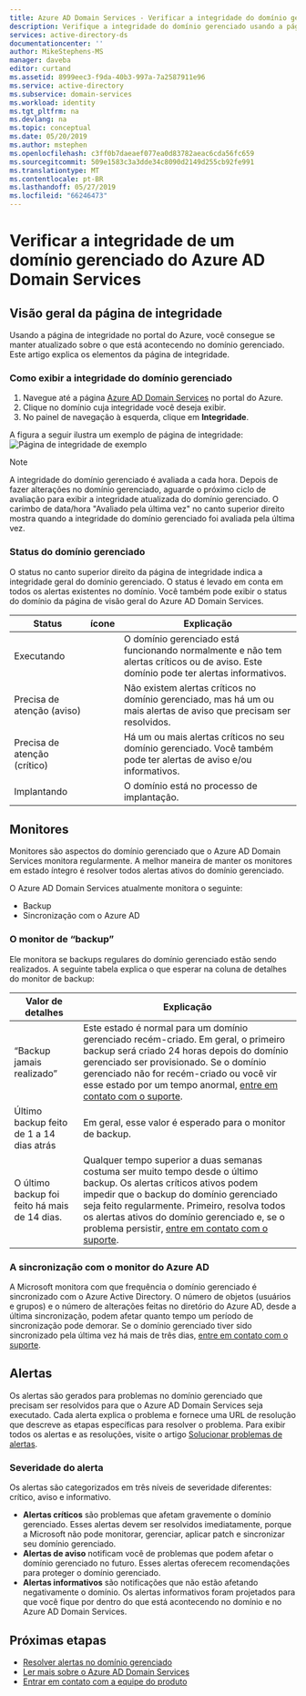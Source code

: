 ```yaml
---
title: Azure AD Domain Services - Verificar a integridade do domínio gerenciado | Microsoft Docs
description: Verifique a integridade do domínio gerenciado usando a página de integridade no portal do Azure.
services: active-directory-ds
documentationcenter: ''
author: MikeStephens-MS
manager: daveba
editor: curtand
ms.assetid: 8999eec3-f9da-40b3-997a-7a2587911e96
ms.service: active-directory
ms.subservice: domain-services
ms.workload: identity
ms.tgt_pltfrm: na
ms.devlang: na
ms.topic: conceptual
ms.date: 05/20/2019
ms.author: mstephen
ms.openlocfilehash: c3ff0b7daeaef077ea0d83782aeac6cda56fc659
ms.sourcegitcommit: 509e1583c3a3dde34c8090d2149d255cb92fe991
ms.translationtype: MT
ms.contentlocale: pt-BR
ms.lasthandoff: 05/27/2019
ms.locfileid: "66246473"
---
```

# <a name="check-the-health-of-an-azure-ad-domain-services-managed-domain"></a>Verificar a integridade de um domínio gerenciado do Azure AD Domain Services

## <a name="overview-of-the-health-page"></a>Visão geral da página de integridade
Usando a página de integridade no portal do Azure, você consegue se manter atualizado sobre o que está acontecendo no domínio gerenciado. Este artigo explica os elementos da página de integridade.

### <a name="how-to-view-the-health-of-your-managed-domain"></a>Como exibir a integridade do domínio gerenciado
1. Navegue até a página [Azure AD Domain Services](https://portal.azure.com/#blade/HubsExtension/Resources/resourceType/Microsoft.AAD%2FdomainServices) no portal do Azure.
2. Clique no domínio cuja integridade você deseja exibir.
3. No painel de navegação à esquerda, clique em **Integridade**.

A figura a seguir ilustra um exemplo de página de integridade: ![Página de integridade de exemplo](./media/active-directory-domain-services-alerts/health-page.png)

>[!NOTE]
> A integridade do domínio gerenciado é avaliada a cada hora. Depois de fazer alterações no domínio gerenciado, aguarde o próximo ciclo de avaliação para exibir a integridade atualizada do domínio gerenciado. O carimbo de data/hora "Avaliado pela última vez" no canto superior direito mostra quando a integridade do domínio gerenciado foi avaliada pela última vez.
>

### <a name="status-of-your-managed-domain"></a>Status do domínio gerenciado
O status no canto superior direito da página de integridade indica a integridade geral do domínio gerenciado. O status é levado em conta em todos os alertas existentes no domínio. Você também pode exibir o status do domínio da página de visão geral do Azure AD Domain Services.

| Status | ícone | Explicação |
| --- | :----: | --- |
| Executando | <img src= "./media/active-directory-domain-services-alerts/running-icon.png" width = "15"> | O domínio gerenciado está funcionando normalmente e não tem alertas críticos ou de aviso. Este domínio pode ter alertas informativos. |
| Precisa de atenção (aviso) | <img src= "./media/active-directory-domain-services-alerts/warning-icon.png" width = "15"> | Não existem alertas críticos no domínio gerenciado, mas há um ou mais alertas de aviso que precisam ser resolvidos. |
| Precisa de atenção (crítico) | <img src= "./media/active-directory-domain-services-alerts/critical-icon.png" width = "15"> | Há um ou mais alertas críticos no seu domínio gerenciado. Você também pode ter alertas de aviso e/ou informativos. |
| Implantando | <img src= "./media/active-directory-domain-services-alerts/deploying-icon.png" width = "15"> | O domínio está no processo de implantação. |

## <a name="monitors"></a>Monitores
Monitores são aspectos do domínio gerenciado que o Azure AD Domain Services monitora regularmente. A melhor maneira de manter os monitores em estado íntegro é resolver todos alertas ativos do domínio gerenciado.

O Azure AD Domain Services atualmente monitora o seguinte:
 - Backup
 - Sincronização com o Azure AD

### <a name="the-backup-monitor"></a>O monitor de “backup”
Ele monitora se backups regulares do domínio gerenciado estão sendo realizados. A seguinte tabela explica o que esperar na coluna de detalhes do monitor de backup:

| Valor de detalhes | Explicação |
| --- | --- |
|“Backup jamais realizado” | Este estado é normal para um domínio gerenciado recém-criado. Em geral, o primeiro backup será criado 24 horas depois do domínio gerenciado ser provisionado. Se o domínio gerenciado não for recém-criado ou você vir esse estado por um tempo anormal, [entre em contato com o suporte](contact-us.md). |
| Último backup feito de 1 a 14 dias atrás | Em geral, esse valor é esperado para o monitor de backup. |
| O último backup foi feito há mais de 14 dias. | Qualquer tempo superior a duas semanas costuma ser muito tempo desde o último backup. Os alertas críticos ativos podem impedir que o backup do domínio gerenciado seja feito regularmente. Primeiro, resolva todos os alertas ativos do domínio gerenciado e, se o problema persistir, [entre em contato com o suporte](contact-us.md). |


### <a name="the-synchronization-with-azure-ad-monitor"></a>A sincronização com o monitor do Azure AD
A Microsoft monitora com que frequência o domínio gerenciado é sincronizado com o Azure Active Directory. O número de objetos (usuários e grupos) e o número de alterações feitas no diretório do Azure AD, desde a última sincronização, podem afetar quanto tempo um período de sincronização pode demorar. Se o domínio gerenciado tiver sido sincronizado pela última vez há mais de três dias, [entre em contato com o suporte](contact-us.md).

## <a name="alerts"></a>Alertas
Os alertas são gerados para problemas no domínio gerenciado que precisam ser resolvidos para que o Azure AD Domain Services seja executado. Cada alerta explica o problema e fornece uma URL de resolução que descreve as etapas específicas para resolver o problema. Para exibir todos os alertas e as resoluções, visite o artigo [Solucionar problemas de alertas](troubleshoot-alerts.md).

### <a name="alert-severity"></a>Severidade do alerta
Os alertas são categorizados em três níveis de severidade diferentes: crítico, aviso e informativo.

 * **Alertas críticos** são problemas que afetam gravemente o domínio gerenciado. Esses alertas devem ser resolvidos imediatamente, porque a Microsoft não pode monitorar, gerenciar, aplicar patch e sincronizar seu domínio gerenciado. 
 * **Alertas de aviso** notificam você de problemas que podem afetar o domínio gerenciado no futuro. Esses alertas oferecem recomendações para proteger o domínio gerenciado.
 * **Alertas informativos** são notificações que não estão afetando negativamente o domínio. Os alertas informativos foram projetados para que você fique por dentro do que está acontecendo no domínio e no Azure AD Domain Services.

## <a name="next-steps"></a>Próximas etapas
- [Resolver alertas no domínio gerenciado](troubleshoot-alerts.md)
- [Ler mais sobre o Azure AD Domain Services](overview.md)
- [Entrar em contato com a equipe do produto](contact-us.md)
